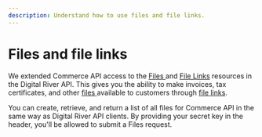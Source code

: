 ```yaml
---
description: Understand how to use files and file links.
---
```


# Files and file links

We extended Commerce API access to the [Files ](https://www.digitalriver.com/docs/digital-river-api-reference/#tag/Files)and [File Links](https://www.digitalriver.com/docs/digital-river-api-reference/#tag/FileLinks) resources in the Digital River API. This gives you the ability to make invoices, tax certificates, and other [files ](https://docs.digitalriver.com/digital-river-api/files-and-file-links-1/files)available to customers through [file links](https://docs.digitalriver.com/digital-river-api/files-and-file-links-1/file-links).&#x20;

You can create, retrieve, and return a list of all files for Commerce API in the same way as Digital River API clients. By providing your secret key in the header, you'll be allowed to submit a Files request.

